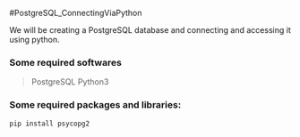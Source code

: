 #PostgreSQL_ConnectingViaPython

We  will be creating a PostgreSQL database and connecting and accessing it using python.

### Some required softwares

> PostgreSQL
> Python3

### Some required packages and libraries: 

```
pip install psycopg2
```
